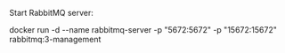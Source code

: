 Start RabbitMQ server:

docker run -d --name rabbitmq-server -p "5672:5672" -p "15672:15672" rabbitmq:3-management
